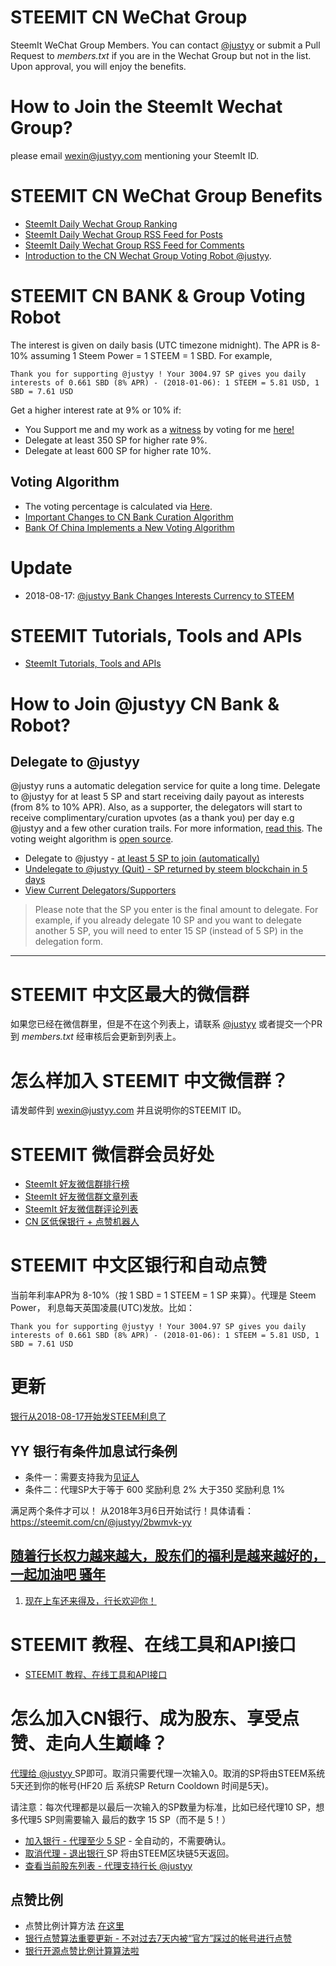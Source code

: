 # STEEMIT CN WeChat Group
SteemIt WeChat Group Members. You can contact [@justyy](https://steemit.com/@justyy/) or submit a Pull Request to *members.txt* if you are in the Wechat Group but not in the list. Upon approval, you will enjoy the benefits.

# How to Join the SteemIt Wechat Group?
please email wexin@justyy.com mentioning your SteemIt ID.

# STEEMIT CN WeChat Group Benefits
- [SteemIt Daily Wechat Group Ranking](https://steemyy.com/wechat-ranking/)
- [SteemIt Daily Wechat Group RSS Feed for Posts](https://steemyy.com/wechat-ranking/rss/)
- [SteemIt Daily Wechat Group RSS Feed for Comments](https://steemyy.com/wechat-ranking/rss/comments/)
- [Introduction to the CN Wechat Group Voting Robot @justyy](https://steemit.com/cn/@justyy/cn-introduction-to-the-cn-wechat-group-voting-robot-justyy). 

# STEEMIT CN BANK & Group Voting Robot
The interest is given on daily basis (UTC timezone midnight). The APR is 8-10% assuming 1 Steem Power = 1 STEEM = 1 SBD. For example,

```
Thank you for supporting @justyy ! Your 3004.97 SP gives you daily interests of 0.661 SBD (8% APR) - (2018-01-06): 1 STEEM = 5.81 USD, 1 SBD = 7.61 USD
```

Get a higher interest rate at 9% or 10% if:
- You Support me and my work as a [witness](https://steemit.com/witness-category/@justyy/justyy-just-another-witness) by voting for me [here!](https://steemconnect.com/sign/account_witness_vote?approve=1&witness=justyy)
- Delegate at least 350 SP for higher rate 9%.
- Delegate at least 600 SP for higher rate 10%.

## Voting Algorithm
- The voting percentage is calculated via [Here](https://github.com/DoctorLai/steemit-wechat-group/blob/master/bank_getvp.py).
- [Important Changes to CN Bank Curation Algorithm](https://steemit.com/algorithm/@justyy/important-changes-to-cn-bank-curation-algorithm)
- [Bank Of China Implements a New Voting Algorithm](https://steemit.com/busy/@justyy/bank-of-china-implements-a-new-voting-algorithm)

# Update
- 2018-08-17: [@justyy Bank Changes Interests Currency to STEEM](https://steemit.com/cn/@justyy/2018-08-17-steem-justyy-bank-changes-interests-currency-to-steem)

# STEEMIT Tutorials, Tools and APIs
- [SteemIt Tutorials, Tools and APIs](https://steemyy.com/)

# How to Join @justyy CN Bank & Robot?
## Delegate to @justyy
@justyy runs a automatic delegation service for quite a long time. Delegate to @justyy for at least 5 SP and start receiving daily payout as interests (from 8% to 10% APR). Also, as a supporter, the delegators will start to receive complimentary/curation upvotes (as a thank you) per day  e.g @justyy and a few other curation trails. For more information, [read this](https://github.com/DoctorLai/steemit-wechat-group). The voting weight algorithm is [open source](https://steemit.com/busy/@justyy/bank-of-china-implements-a-new-voting-algorithm).

- Delegate to @justyy - [at least 5 SP to join (automatically)](https://steemyy.com/sp-delegate-form/?delegatee=justyy)
- [Undelegate to @justyy (Quit) - SP returned by steem blockchain in 5 days](https://steemyy.com/sp-delegate-form/?delegatee=justyy&amount=0)
- [View Current Delegators/Supporters](https://steemyy.com/delegators/?id=justyy)

> Please note that the SP you enter is the final amount to delegate. For example, if you already delegate 10 SP and you want to delegate another 5 SP, you will need to enter 15 SP (instead of 5 SP) in the delegation form.

-----------------------------------------

# STEEMIT 中文区最大的微信群
如果您已经在微信群里，但是不在这个列表上，请联系 [@justyy](https://steemit.com/@justyy/) 或者提交一个PR 到 *members.txt* 经审核后会更新到列表上。

# 怎么样加入 STEEMIT 中文微信群？
请发邮件到 wexin@justyy.com 并且说明你的STEEMIT ID。

# STEEMIT 微信群会员好处
- [SteemIt 好友微信群排行榜](https://steemyy.com/wechat/)
- [SteemIt 好友微信群文章列表](https://steemyy.com/wechat/rss/)
- [SteemIt 好友微信群评论列表](https://steemyy.com/wechat/rss/comments/)
- [CN 区低保银行 + 点赞机器人](https://steemit.com/cn/@justyy/cn-introduction-to-the-cn-wechat-group-voting-robot-justyy)

# STEEMIT 中文区银行和自动点赞
当前年利率APR为 8-10%（按 1 SBD = 1 STEEM = 1 SP 来算）。代理是 Steem Power， 利息每天英国凌晨(UTC)发放。比如：

```
Thank you for supporting @justyy ! Your 3004.97 SP gives you daily interests of 0.661 SBD (8% APR) - (2018-01-06): 1 STEEM = 5.81 USD, 1 SBD = 7.61 USD
```

# 更新
[银行从2018-08-17开始发STEEM利息了](https://steemit.com/cn/@justyy/2018-08-17-steem-justyy-bank-changes-interests-currency-to-steem)

## YY 银行有条件加息试行条例
- 条件一：需要支持我为[见证人](https://steemit.com/cn/@justyy/5h6gyv-cn)
- 条件二：代理SP大于等于 600 奖励利息 2% 大于350 奖励利息 1%

满足两个条件才可以！ 从2018年3月6日开始试行！具体请看： https://steemit.com/cn/@justyy/2bwmvk-yy

## [随着行长权力越来越大，股东们的福利是越来越好的，一起加油吧 骚年](https://steemit.com/cn/@justyy/3gzezi)
1. [现在上车还来得及，行长欢迎你！](https://justyy.com/archives/6575)

# STEEMIT 教程、在线工具和API接口
- [STEEMIT 教程、在线工具和API接口](https://steemyy.com/steemit-tools/)

# 怎么加入CN银行、成为股东、享受点赞、走向人生巅峰？
[代理给 @justyy ](https://steemyy.com/delegate-form/?delegatee=justyy) SP即可。取消只需要代理一次输入0。取消的SP将由STEEM系统5天还到你的帐号(HF20 后 系统SP Return Cooldown 时间是5天)。

请注意：每次代理都是以最后一次输入的SP数量为标准，比如已经代理10 SP，想多代理5 SP则需要输入 最后的数字 15 SP（而不是 5！）

- [加入银行 - 代理至少 5 SP](https://steemyy.com/delegate-form/?delegatee=justyy) - 全自动的，不需要确认。
- [取消代理 - 退出银行 ](https://steemyy.com/delegate-form/?delegatee=justyy&amount=0) SP 将由STEEM区块链5天返回。
- [查看当前股东列表 - 代理支持行长 @justyy](https://steemyy.com/list-of-delegators/?id=justyy)

## 点赞比例
- 点赞比例计算方法 [在这里](https://github.com/DoctorLai/steemit-wechat-group/blob/master/bank_getvp.py)
- [银行点赞算法重要更新 - 不对过去7天内被“官方”踩过的帐号进行点赞](https://steemit.com/cn/@justyy/7)
- [银行开源点赞比例计算算法啦](https://steemit.com/cn/@justyy/6encje)
